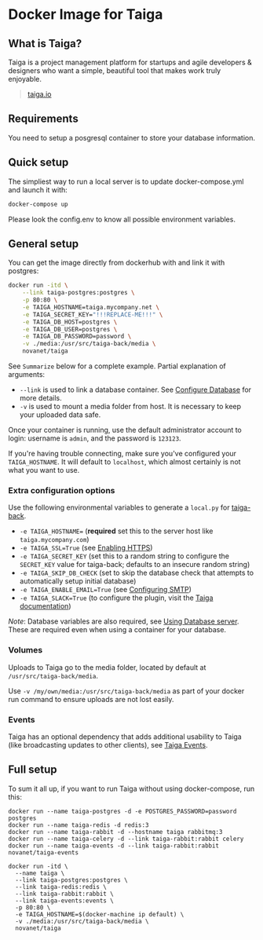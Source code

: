 Docker Image for Taiga
======================

What is Taiga?
--------------

Taiga is a project management platform for startups and agile developers & designers who want a simple, beautiful tool that makes work truly enjoyable.

> [taiga.io](https://taiga.io)

Requirements
------------

You need to setup a posgresql container to store your database information.

Quick setup
-----------

The simpliest way to run a local server is to update docker-compose.yml and launch it with:

```bash
docker-compose up
```

Please look the config.env to know all possible environment variables.

General setup
-------------

You can get the image directly from dockerhub with and link it with postgres:

```bash
docker run -itd \
    --link taiga-postgres:postgres \
    -p 80:80 \
    -e TAIGA_HOSTNAME=taiga.mycompany.net \
    -e TAIGA_SECRET_KEY="!!!REPLACE-ME!!!" \
    -e TAIGA_DB_HOST=postgres \
    -e TAIGA_DB_USER=postgres \
    -e TAIGA_DB_PASSWORD=password \
    -v ./media:/usr/src/taiga-back/media \
    novanet/taiga
```

See `Summarize` below for a complete example. Partial explanation of arguments:

  - `--link` is used to link a database container. See [Configure Database](doc/db.md) for more details.
  - `-v` is used to mount a media folder from host. It is necessary to keep your uploaded data safe.

Once your container is running, use the default administrator account to login: username is `admin`, and the password is `123123`.

If you're having trouble connecting, make sure you've configured your `TAIGA_HOSTNAME`. It will default to `localhost`, which almost certainly is not what you want to use.

### Extra configuration options

Use the following environmental variables to generate a `local.py` for [taiga-back](https://github.com/taigaio/taiga-back).

  - `-e TAIGA_HOSTNAME=` (**required** set this to the server host like `taiga.mycompany.com`)
  - `-e TAIGA_SSL=True` (see [Enabling HTTPS](doc/https.md))
  - `-e TAIGA_SECRET_KEY` (set this to a random string to configure the `SECRET_KEY` value for taiga-back; defaults to an insecure random string)
  - `-e TAIGA_SKIP_DB_CHECK` (set to skip the database check that attempts to automatically setup initial database)
  - `-e TAIGA_ENABLE_EMAIL=True` (see [Configuring SMTP](doc/mail.md))
  - `-e TAIGA_SLACK=True` (to configure the plugin, visit the [Taiga documentation](https://tree.taiga.io/support/contrib-plugins/slack-integration))

*Note*: Database variables are also required, see [Using Database server](doc/db.md). These are required even when using a container for your database.

### Volumes

Uploads to Taiga go to the media folder, located by default at `/usr/src/taiga-back/media`.

Use `-v /my/own/media:/usr/src/taiga-back/media` as part of your docker run command to ensure uploads are not lost easily.

### Events

Taiga has an optional dependency that adds additional usability to Taiga (like broadcasting updates to other clients), see [Taiga Events](doc/events.md).

Full setup
----------

To sum it all up, if you want to run Taiga without using docker-compose, run this:

    docker run --name taiga-postgres -d -e POSTGRES_PASSWORD=password postgres
    docker run --name taiga-redis -d redis:3
    docker run --name taiga-rabbit -d --hostname taiga rabbitmq:3
    docker run --name taiga-celery -d --link taiga-rabbit:rabbit celery
    docker run --name taiga-events -d --link taiga-rabbit:rabbit novanet/taiga-events

    docker run -itd \
      --name taiga \
      --link taiga-postgres:postgres \
      --link taiga-redis:redis \
      --link taiga-rabbit:rabbit \
      --link taiga-events:events \
      -p 80:80 \
      -e TAIGA_HOSTNAME=$(docker-machine ip default) \
      -v ./media:/usr/src/taiga-back/media \
      novanet/taiga